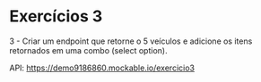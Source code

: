# Exercícios 3
 

3 - Criar um endpoint que retorne o 5 veículos e adicione os itens retornados em uma combo (select option). 

API: https://demo9186860.mockable.io/exercicio3
 
